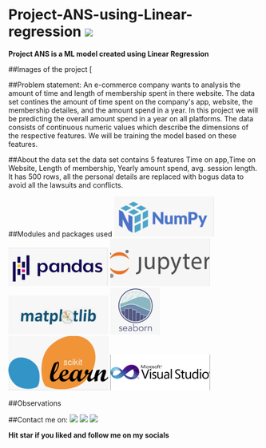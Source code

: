 # Project-ANS-using-Linear-regression  [![](https://camo.githubusercontent.com/2fb0723ef80f8d87a51218680e209c66f213edf8/68747470733a2f2f666f7274686562616467652e636f6d2f696d616765732f6261646765732f6d6164652d776974682d707974686f6e2e737667)](https://python.org)

**Project ANS is a ML model created using Linear Regression**

##Images of the project
[

##Problem statement:
An e-commerce company wants to analysis the amount of time and length of membership spent in there website. The data set contines the amount of time spent on the company's app, website, the membership detailes, and the amount spend in a year. In this project we will be predicting the overall amount spend in a year on all platforms. The data consists of continuous numeric values which describe the dimensions of the respective features. We will be training the model based on these features.

##About the data set
the data set contains 5 features Time on app,Time on Website, Length of membership, Yearly amount spend, avg. session length. It has 500 rows, all the personal details are replaced with bogus data to avoid all the lawsuits and conflicts.

##Modules and packages used 
<img target="_blank" src="https://github.com/Tanu-Shree-31/Technology/blob/0815ce7a7b769f0316037a76cc866d7239ed2ab1/Numpy.PNG" width="200"> <img target="_blank" src="https://github.com/Tanu-Shree-31/Technology/blob/0815ce7a7b769f0316037a76cc866d7239ed2ab1/Pandas.PNG" width="200"> <img target="_blank" src="https://github.com/Tanu-Shree-31/Technology/blob/0815ce7a7b769f0316037a76cc866d7239ed2ab1/Jupyter%20notebook.PNG" width="200">   <img target="_blank" src="https://github.com/Tanu-Shree-31/Technology/blob/16b327faf7a88b9a93fcfe5c167d482baa4b0702/Matplotlib.PNG" width="200">  <img target="_blank" src="https://github.com/Tanu-Shree-31/Technology/blob/16b327faf7a88b9a93fcfe5c167d482baa4b0702/Seaborn.PNG" width="100">  <img target="_blank" src="https://github.com/Tanu-Shree-31/Technology/blob/16b327faf7a88b9a93fcfe5c167d482baa4b0702/Sklearn.PNG" width="200"> <img target="_blank" src="https://github.com/Tanu-Shree-31/Technology/blob/16b327faf7a88b9a93fcfe5c167d482baa4b0702/Visual%20studio.PNG" width="200">

##Observations


##Contact me on:
 [<img src="https://img.icons8.com/bubbles/100/000000/instagram-new--v2.png"/>](https://www.instagram.com/hemmantth_k._stark/)
 [<img src="https://img.icons8.com/cute-clipart/128/000000/twitter.png"/>](https://twitter.com/hemmantth/)
 [<img src="https://img.icons8.com/bubbles/100/000000/new-post.png"/>](hemmantthkonduru123@gmail.com/)
 
 **Hit star if you liked and follow me on my socials**
